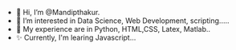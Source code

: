 - 👋 Hi, I’m @Mandipthakur. 
- 👀 I’m interested in Data Science, Web Development, scripting.....
- 🌱 My experience are in Python, HTML,CSS, Latex, Matlab..
- ✨ Currently, I'm learing Javascript...

<!---
Mandipthakur/Mandipthakur is a ✨ special ✨ repository because its `README.md` (this file) appears on your GitHub profile.
You can click the Preview link to take a look at your changes.
--->
